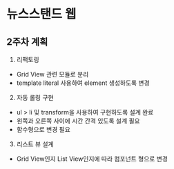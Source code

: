 # 뉴스스탠드 웹

## 2주차 계획

1. 리팩토링

- Grid View 관련 모듈로 분리
- template literal 사용하여 element 생성하도록 변경

2. 자동 롤링 구현

- ul > li 및 transform을 사용하여 구현하도록 설계 완료
- 왼쪽과 오른쪽 사이에 시간 간격 있도록 설계 필요
- 함수형으로 변경 필요

3. 리스트 뷰 설계

- Grid View인지 List View인지에 따라 컴포넌트 형으로 변경
